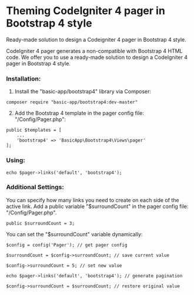 Theming CodeIgniter 4 pager in Bootstrap 4 style
================================================

Ready-made solution to design a Codeigniter 4 pager in Bootstrap 4 style.

CodeIgniter 4 pager generates a non-compatible with Bootstrap 4 HTML code. We offer you to use a ready-made solution to design a CodeIgniter 4 pager in Bootstrap 4 style.

### Installation:

1. Install the "basic-app/bootstrap4" library via Composer:

```
composer require "basic-app/bootstrap4:dev-master"
```

2. Add the Bootstrap 4 template in the pager config file: "/Config/Pager.php":

```
public $templates = [
    ...
    'bootstrap4' => 'BasicApp\Bootstrap4\Views\pager'
];
```

### Using:

```
echo $pager->links('default', 'bootstrap4');
```

### Additional Settings:

You can specify how many links you need to create on each side of the active link. Add a public variable "$surroundCount" in the pager config file: "/Config/Pager.php".

```
public $surroundCount = 3;
```

You can set the "$surroundCount" variable dynamically:

```
$config = config('Pager'); // get pager config

$surroundCount = $config->surroundCount; // save current value

$config->surroundCount = 5; // set new value

echo $pager->links('default', 'bootstrap4'); // generate pagination

$config->surroundCount = $surroundCount; // restore original value 

```